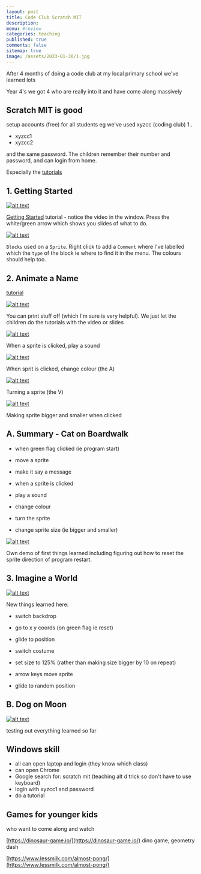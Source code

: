 ```yaml
---
layout: post
title: Code Club Scratch MIT
description: 
menu: #review
categories: teaching
published: true 
comments: false     
sitemap: true
image: /assets/2023-01-30/1.jpg
---
```


<!-- [![alt text](/assets/2023-07-06/1.jpg "email")](/assets/2023-07-06/1.jpg) -->

After 4 months of doing a code club at my local primary school we've learned lots


Year 4's we got 4 who are really into it and have come along massively

## Scratch MIT is good

setup accounts (free) for all students eg we've used xyzcc (coding club) 1.. 

- xyzcc1
- xyzcc2

and the same password. The children remember their number and password, and can login from home.


Especially the [tutorials](https://scratch.mit.edu/projects/editor/?tutorial=all)

## 1. Getting Started

[![alt text](/assets/2023-07-06/1.jpg "email")](/assets/2023-07-06/1.jpg)

[Getting Started](https://scratch.mit.edu/projects/editor/?tutorial=all) tutorial - notice the video in the window. Press the white/green arrow which shows you slides of what to do.

[![alt text](/assets/2023-07-06/3.jpg "email")](/assets/2023-07-06/3.jpg)

`Blocks` used on a `Sprite`. Right click to add a `Comment` where I've labelled which the `type` of the block ie where to find it in the menu. The colours should help too.

## 2. Animate a Name

[tutorial](https://scratch.mit.edu/projects/872470361/editor)

[![alt text](/assets/2023-07-06/2.jpg "email")](/assets/2023-07-06/2.jpg)

You can print stuff off (which I'm sure is very helpful). We just let the children do the tutorials with the video or slides 


[![alt text](/assets/2023-07-06/4.jpg "email")](/assets/2023-07-06/4.jpg)

When a sprite is clicked, play a sound

[![alt text](/assets/2023-07-06/5.jpg "email")](/assets/2023-07-06/5.jpg)

When sprit is clicked, change colour (the A)

[![alt text](/assets/2023-07-06/6.jpg "email")](/assets/2023-07-06/6.jpg)

Turning a sprite (the V)

[![alt text](/assets/2023-07-06/7.jpg "email")](/assets/2023-07-06/7.jpg)

Making sprite bigger and smaller when clicked


## A. Summary - Cat on Boardwalk

- when green flag clicked (ie program start)
- move a sprite
- make it say a message

- when a sprite is clicked
- play a sound
- change colour
- turn the sprite
- change sprite size (ie bigger and smaller) 


[![alt text](/assets/2023-07-06/8.jpg "email")](/assets/2023-07-06/8.jpg)

Own demo of first things learned including figuring out how to reset the sprite direction of program restart.


## 3. Imagine a World


[![alt text](/assets/2023-07-06/9.jpg "email")](/assets/2023-07-06/9.jpg)

New things learned here:

- switch backdrop
- go to x y coords (on green flag ie reset)
- glide to position

- switch costume
- set size to 125% (rather than making size bigger by 10 on repeat)
- arrow keys move sprite

- glide to random position

## B. Dog on Moon

[![alt text](/assets/2023-07-06/10.jpg "email")](/assets/2023-07-06/10.jpg)

testing out everything learned so far


## Windows skill

- all can open laptop and login (they know which class)
- can open Chrome
- Google search for: scratch mit (teaching alt d trick so don't have to use keyboard)
- login with xyzcc1 and password
- do a tutorial


## Games for younger kids

who want to come along and watch

[https://dinosaur-game.io/](https://dinosaur-game.io/) dino game, geometry dash

[https://www.lessmilk.com/almost-pong/](https://www.lessmilk.com/almost-pong/)